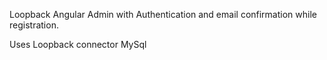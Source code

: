 Loopback Angular Admin with Authentication and email confirmation while registration.

Uses Loopback connector MySql 
